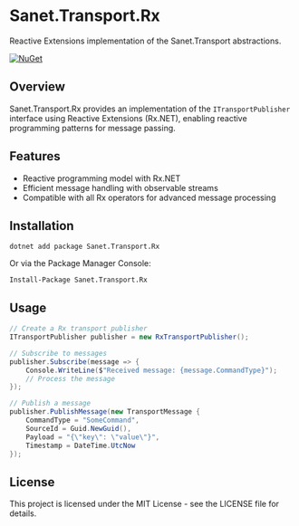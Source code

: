 # Sanet.Transport.Rx

Reactive Extensions implementation of the Sanet.Transport abstractions.

[![NuGet](https://img.shields.io/nuget/v/Sanet.Transport.Rx?logo=nuget)](https://www.nuget.org/packages/Sanet.Transport.Rx/)

## Overview

Sanet.Transport.Rx provides an implementation of the `ITransportPublisher` interface using Reactive Extensions (Rx.NET), enabling reactive programming patterns for message passing.

## Features

- Reactive programming model with Rx.NET
- Efficient message handling with observable streams
- Compatible with all Rx operators for advanced message processing

## Installation

```
dotnet add package Sanet.Transport.Rx
```

Or via the Package Manager Console:
```
Install-Package Sanet.Transport.Rx
```

## Usage

```csharp
// Create a Rx transport publisher
ITransportPublisher publisher = new RxTransportPublisher();

// Subscribe to messages
publisher.Subscribe(message => {
    Console.WriteLine($"Received message: {message.CommandType}");
    // Process the message
});

// Publish a message
publisher.PublishMessage(new TransportMessage {
    CommandType = "SomeCommand",
    SourceId = Guid.NewGuid(),
    Payload = "{\"key\": \"value\"}",
    Timestamp = DateTime.UtcNow
});
```

## License

This project is licensed under the MIT License - see the LICENSE file for details.
